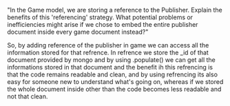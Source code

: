 "In the Game model, we are storing a reference to the Publisher. Explain the benefits of this 'referencing' strategy. What potential problems or inefficiencies might arise if we chose to embed the entire publisher document inside every game document instead?"

So, by adding reference of the publisher in game we can access all the information stored for that refrence. In refrence we store the _id of that document provided by mongo and by using .populate() we can get all the informations stored in that document and the benefit ih this refrencing is that the code remains readable and clean, and by using refrencing its also easy for someone new to understand what's going on, whereas if we stored the whole document inside other than the code becomes less readable and not that clean.